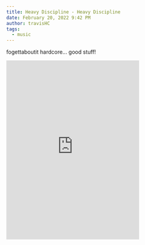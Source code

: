 ```yaml
---
title: Heavy Discipline - Heavy Discipline
date: February 20, 2022 9:42 PM
author: travisHC
tags:
  - music
---
```

fogettaboutit hardcore... good stuff!

<iframe style="border: 0; width: 350px; height: 470px;" src="https://bandcamp.com/EmbeddedPlayer/album=1529818092/size=large/bgcol=ffffff/linkcol=0687f5/tracklist=false/transparent=true/" seamless><a href="https://painkillerrecords.bandcamp.com/album/pkr-082-heavy-discipline">PKR-082: Heavy Discipline by Heavy Discipline</a></iframe>